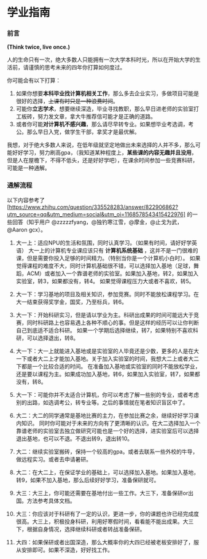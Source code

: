 <!--
 * @Date: 2022-08-09 11:08:55
 * @LastEditors: Juan Jiang
 * @LastEditTime: 2022-08-10 18:22:34
 * @FilePath: \SurviveNWPU-CSManual\学业指南\README.md
-->
# 学业指南

### 前言

**(Think twice, live once.)**

人的生命只有一次，绝大多数人只能拥有一次大学本科时光，所以在开始大学的生活前，请谨慎的思考未来的四年你打算如何度过。

你可能会有以下打算：

1. 如果你想要**本科毕业找计算机相关工作**，那么多去企业实习，多做项目可能是很好的选择，~~上课有时只是一种浪费时间~~。
2. 可能你**立志学术**，想要继续深造，毕业寻找教职，那么早日进老师的实验室打工板砖，努力发文章，拿大牛推荐信可能才是正确的道路。
3. 或者你可能**对计算机不感兴趣**，那么请尽早转专业。如果想毕业考选调，考公。那么早日入党，做学生干部，拿奖才是最优解。

我想，对于绝大多数人来说，在低年级就坚定地做出未来选择的人并不多，那么可能好好学习，努力刷高gpa，（我知道某种程度上，**某些课的内容无趣并且没用**，但是人在屋檐下，不得不低头，还是好好学吧），在课余时间参加一些竞赛科研，可能是一种通解。

### 通解流程

以下内容参考了 [https://www.zhihu.com/question/335528283/answer/822906862?utm_source=qq&utm_medium=social&utm_oi=1168578543415422976] 的一些回答（知乎用户 @zzzzzfyang，@独钓寒江雪，@摩金，@止戈为武，@Aaron gcx）。

1. 大一上：适应NPU的生活和氛围，同时认真学习。（如果有时间，请好好学英语）
大一上的计算机专业课应该只有 **计算机系统基础** ，这并不是一门很难的课，但是需要你投入足够的时间精力。（特别当你是一个计算机小白时）。
如果觉得课程的难度不大，同时计算机基础很不错，可以选择加入基地（足球，舞蹈，ACM）或者加入一个靠谱老师的实验室。如果加入基地，转2，如果加入实验室，转3，如果都没有，转4。
如果觉得课程压力大或者不喜欢，转5。

2. 大一下：学习基地的项目及相关知识，参加竞赛。同时不能放松课程学习。在大一结束获得奖学金，国奖，乃至标兵，转6。

3. 大一下：开始科研实习，但是请以学业为主。科研出成果的时间可能远大于竞赛，同时科研路上也容易遇上各种不顺心的事。但是这样的经历可以让你判断自己到底适不适合科研。
如果一个学期后选择继续，转7，如果特别不喜欢科研，可以选择退出，转8。

4. 大一下：大一上就能进入基地或是实验室的人毕竟还是少数，更多的人是在大一下或者大二上才能加入基地。关于加入实验室的时间，我想大二上或者大二下都是一个比较合适的时间。
在准备加入基地或实验室的同时不能放松学业，还是要以课程为主。如果成功加入基地，转6，如果加入实验室，转7，如果都没有，转8。

5. 大一下：可能你并不太适合计算机，你可以考虑了解一些别的专业，或者考虑别的出路，如选调考公，转专业等。之后的事情就在笔者知识盲区中了。

6. 大二：大二的同学通常是基地比赛的主力，在参加比赛之余，继续好好学习课内知识。
同时你可能对于未来的方向有了更清晰的认识。在大二选择加入一个靠谱老师的实验室去独立做研究可能也是一个好的选择，进实验室后可以选择退出基地，也可以不退。不退出转9，退出转10。

7. 大二：继续实验室搬砖，保持一个较高的gpa。或者去联系一些外校的牛导，做远程实习。或者去申请暑研。

8. 大二：在大二上，在保证学业的基础上，可以选择加入基地。如果加入基地，转9，如果不加入基地，那么后续好好学习，准备保研就可。

9. 大三：大三上，你可能还需要在基地付出一些工作。大三下，准备保研or出国。方法参考具体文档。

10. 大三：你应该对于科研有了一定的认识，更进一步，你的课题也许已经完成度很高。大三上，积极投身科研，利用好寒假时间，看看能不能出成果。大三下，根据自身情况，选择继续科研或者转战准备保研。

11. 大四：如果保研或者出国深造，那么大概率你的大四已经被老板安排好了，服从安排即可。如果不深造，好好找工作。
